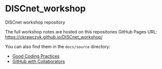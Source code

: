 # DISCnet_workshop
DISCnet workshop repository

The full workshop notes are hosted on this repositories GitHub Pages URL: https://ckrawczyk.github.io/DISCnet_workshop/

You can also find them in the `docs/source` directory:

- [Good Coding Practices](./docs/source/good_coding_practices.md)
- [GitHub with Collaborators](./docs/source/GitHub_with_collaborators.md)
